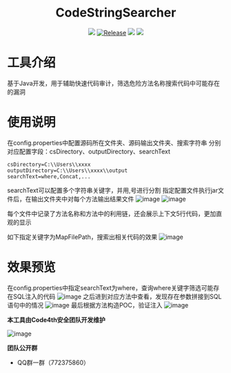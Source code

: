 <h1 align="center">
  <b>CodeStringSearcher</b>
  <br>
</h1>
<p align="center">
<a href="https://github.com/youki992/CodeStringSearcher/issues"><img src="https://img.shields.io/badge/contributions-welcome-brightgreen.svg?style=flat"></a>
<a href="https://github.com/youki992/CodeStringSearcher"><img alt="Release" src="https://img.shields.io/badge/LICENSE-BSD-important"></a>
<a href="https://github.com/youki992/CodeStringSearcher/releases"><img src="https://img.shields.io/github/release/youki992/CodeStringSearcher"></a>
<a href="https://github.com/youki992/CodeStringSearcher/releases"><img src="https://img.shields.io/github/downloads/youki992/CodeStringSearcher/total?color=blueviolet"></a>
</p>

# 工具介绍
基于Java开发，用于辅助快速代码审计，筛选危险方法名称搜索代码中可能存在的漏洞

# 使用说明
在config.properties中配置源码所在文件夹、源码输出文件夹、搜索字符串
分别对应配置字段：csDirectory、outputDirectory、searchText
```
csDirectory=C:\\Users\\xxxx
outputDirectory=C:\\Users\\xxxx\\output
searchText=where,Concat,...
```
searchText可以配置多个字符串关键字，并用,号进行分割
指定配置文件执行jar文件后，在输出文件夹中对每个方法输出结果文件
![image](https://img.picui.cn/free/2024/11/08/672d7a91a5abc.png)
![image](https://img.picui.cn/free/2024/11/08/672d7c4359d33.png)

每个文件中记录了方法名称和方法中的利用链，还会展示上下文5行代码，更加直观的显示

如下指定关键字为MapFilePath，搜索出相关代码的效果
![image](https://img.picui.cn/free/2024/11/08/672d7b3f2aea5.png)

# 效果预览
在config.properties中指定searchText为where，查询where关键字筛选可能存在SQL注入的代码
![image](https://img.picui.cn/free/2024/11/08/672da14926a82.png)
之后进到对应方法中查看，发现存在参数拼接到SQL语句中的情况
![image](https://img.picui.cn/free/2024/11/08/672da1b9d5659.png)
最后根据方法构造POC，验证注入
![image](https://img.picui.cn/free/2024/11/08/672da169b4b75.png)

**本工具由Code4th安全团队开发维护**

![image](https://ice.frostsky.com/2024/08/18/5559fc7abc47065e9e5e53a7dba2142b.jpeg)

**团队公开群**
- QQ群一群（772375860）

